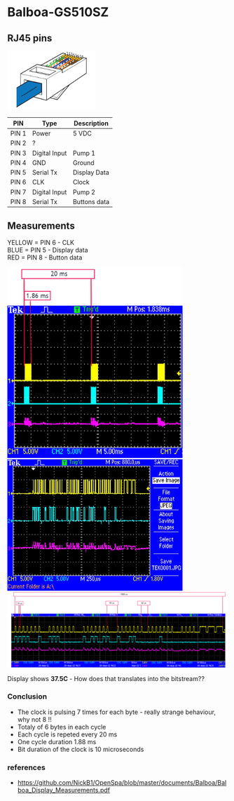 # Balboa-GS510SZ

## RJ45 pins
<img src="https://github.com/MagnusPer/Balboa-GS510SZ/blob/main/docs/RJ45.png" width="200">

| PIN           | Type            | Description   |
| ------------- | --------------  |-------------- |
| PIN 1         | Power           |  5 VDC        |
| PIN 2         | ?               |               |
| PIN 3         | Digital Input   |  Pump 1       |
| PIN 4         | GND             |  Ground       |
| PIN 5         | Serial Tx       |  Display Data |
| PIN 6         | CLK             |  Clock        |
| PIN 7         | Digital Input   |  Pump 2       |
| PIN 8         | Serial Tx       |  Buttons data |

## Measurements 

YELLOW = PIN 6 - CLK <br />
BLUE  = PIN 5 - Display data <br /> 
RED    = PIN 8 - Button data <br />

<img src="https://github.com/MagnusPer/Balboa-GS510SZ/blob/main/measurements/Cycles.JPG" width="400">

<img src="https://github.com/MagnusPer/Balboa-GS510SZ/blob/main/measurements/PIN6-PIN5-PIN8.JPG" width="400">
 
<img src="https://github.com/MagnusPer/Balboa-GS510SZ/blob/main/measurements/Complete%20Sequence.JPG" width="1000">

Display shows **37.5C** - How does that translates into the bitstream??  

### Conclusion
- The clock is pulsing 7 times for each byte - really strange behaviour, why not 8 !! <br />
- Totaly of 6 bytes in each cycle <br />
- Each cycle is repeted every 20 ms <br />
- One cycle duration 1.88 ms
- Bit duration of the clock is 10 microseconds <br />

### references
- https://github.com/NickB1/OpenSpa/blob/master/documents/Balboa/Balboa_Display_Measurements.pdf
